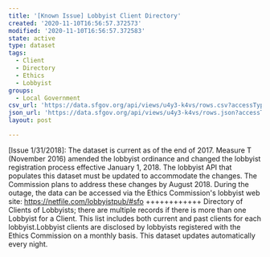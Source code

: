 ```yaml
---
title: '[Known Issue] Lobbyist Client Directory'
created: '2020-11-10T16:56:57.372573'
modified: '2020-11-10T16:56:57.372583'
state: active
type: dataset
tags:
  - Client
  - Directory
  - Ethics
  - Lobbyist
groups:
  - Local Government
csv_url: 'https://data.sfgov.org/api/views/u4y3-k4vs/rows.csv?accessType=DOWNLOAD'
json_url: 'https://data.sfgov.org/api/views/u4y3-k4vs/rows.json?accessType=DOWNLOAD'
layout: post

---
```

[Issue 1/31/2018]: The dataset is current as of the end of 2017.  Measure T (November 2016) amended the lobbyist ordinance and changed the lobbyist registration process effective January 1, 2018.  The lobbyist API that populates this dataset must be updated to accommodate the changes.  The Commission plans to address these changes by August 2018.  During the outage, the data can be accessed via the Ethics Commission's lobbyist web site:  https://netfile.com/lobbyistpub/#sfo
++++++++++++
Directory of Clients of  Lobbyists; there are multiple records if there is more than one Lobbyist for a Client.  This list includes both current and past clients for each lobbyist.Lobbyist clients are disclosed by lobbyists registered with the Ethics Commission on a monthly basis.  This dataset updates automatically every night.
